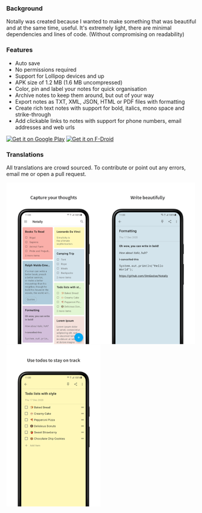### Background
Notally was created because I wanted to make something that was beautiful and at the same time, useful. It's extremely light, there are minimal dependencies and lines of code. (Without compromising on readability)

### Features
* Auto save
* No permissions required
* Support for Lollipop devices and up
* APK size of 1.2 MB (1.6 MB uncompressed)
* Color, pin and label your notes for quick organisation
* Archive notes to keep them around, but out of your way
* Export notes as TXT, XML, JSON, HTML or PDF files with formatting
* Create rich text notes with support for bold, italics, mono space and strike-through
* Add clickable links to notes with support for phone numbers, email addresses and web urls

[<img src="https://play.google.com/intl/en_us/badges/images/generic/en_badge_web_generic.png" alt="Get it on Google Play"  height="70"/>](https://play.google.com/store/apps/details?id=com.omgodse.notally)
[<img src="https://fdroid.gitlab.io/artwork/badge/get-it-on.png" alt="Get it on F-Droid" height="70"/>](https://f-droid.org/packages/com.omgodse.notally/)

### Translations
All translations are crowd sourced. To contribute or point out any errors, email me or open a pull request.

<img src="fastlane/metadata/android/en-US/images/phoneScreenshots/1.png" width="250"/><img src="fastlane/metadata/android/en-US/images/phoneScreenshots/2.png" width="250"/><img src="fastlane/metadata/android/en-US/images/phoneScreenshots/3.png" width="250"/>